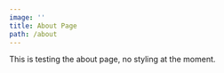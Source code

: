 ```yaml
---
image: ''
title: About Page
path: /about
---
```

This is testing the about page, no styling at the moment.
